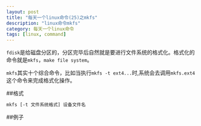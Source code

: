 ```yaml
---
layout: post
title: "每天一个linux命令(25)之mkfs"
description: "linux命令mkfs"
category: 每天一个linux命令
tags: [linux, command]
---
```


`fdisk`是给磁盘分区的，分区完毕后自然就是要进行文件系统的格式化。格式化的命令就是`mkfs`，`make file system`。

`mkfs`其实十个综合命令，比如当执行`mkfs -t ext4...`时,系统会去调用`mkfs.ext4`这个命令来完成格式化操作。

##格式

```sh
mkfs [-t 文件系统格式] 设备文件名
```

##例子

